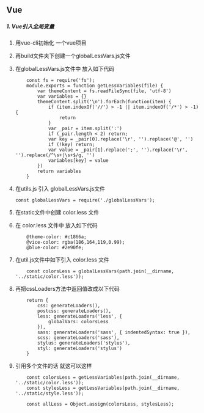 ## Vue

##### 1. Vue引入全局变量
1. 用vue-cli初始化 一个vue项目
2. 再build文件夹下创建一个globalLessVars.js文件
3. 在globalLessVars.js文件中 放入如下代码
    ```
        const fs = require('fs');
        module.exports = function getLessVariables(file) {
            var themeContent = fs.readFileSync(file, 'utf-8')
            var variables = {}
            themeContent.split('\n').forEach(function(item) {
                if (item.indexOf('//') > -1 || item.indexOf('/*') > -1) {
                    return
                }
                var _pair = item.split(':')
                if (_pair.length < 2) return;
                var key = _pair[0].replace('\r', '').replace('@', '')
                if (!key) return;
                var value = _pair[1].replace(';', '').replace('\r', '').replace(/^\s+|\s+$/g, '')
                variables[key] = value
            })
            return variables
        }

    ```
4. 在utils.js 引入 globalLessVars.js文件
    ```
    const globalLessVars = require('./globalLessVars');

    ```

5. 在static文件中创建 color.less 文件
6. 在 color.less 文件中 放入如下代码
    ```
        @theme-color: #c1866a;
        @vice-color: rgba(186,164,119,0.99);
        @blue-color: #2e90fe;

    ```
7. 在util.js文件中如下引入 color.less 文件
    ```
        const colorsLess = globalLessVars(path.join(__dirname, '../static/color.less'));
    ```
8. 再把cssLoaders方法中返回值改成以下代码
    ```
        return {
            css: generateLoaders(),
            postcss: generateLoaders(),
            less: generateLoaders('less', {
                globalVars: colorsLess
            }),
            sass: generateLoaders('sass', { indentedSyntax: true }),
            scss: generateLoaders('sass'),
            stylus: generateLoaders('stylus'),
            styl: generateLoaders('stylus')
        }
    ```
9. 引用多个文件的话  就这可以这样
    ``` 
        const colorsLess = getLessVariables(path.join(__dirname, '../static/color.less'));
        const stylesLess = getLessVariables(path.join(__dirname, '../static/style.less'));

        const allLess = Object.assign(colorsLess, stylesLess);

    ```
